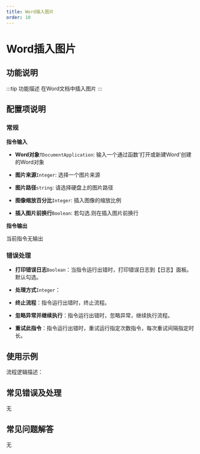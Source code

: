 ```yaml
---
title: Word插入图片
order: 10
---
```


# Word插入图片

## 功能说明

:::tip 功能描述
在Word文档中插入图片
:::

## 配置项说明

### 常规

**指令输入**

- **Word对象**`TDocumentApplication`: 输入一个通过函数'打开或新建Word'创建的Word对象

- **图片来源**`Integer`: 选择一个图片来源

- **图片路径**`string`: 请选择硬盘上的图片路径

- **图像缩放百分比**`Integer`: 插入图像的缩放比例

- **插入图片前换行**`Boolean`: 若勾选.则在插入图片前换行


**指令输出**

当前指令无输出

### 错误处理

- **打印错误日志**`Boolean`：当指令运行出错时，打印错误日志到【日志】面板。默认勾选。

- **处理方式**`Integer`：

 - **终止流程**：指令运行出错时，终止流程。

 - **忽略异常并继续执行**：指令运行出错时，忽略异常，继续执行流程。

 - **重试此指令**：指令运行出错时，重试运行指定次数指令，每次重试间隔指定时长。

## 使用示例

流程逻辑描述：

## 常见错误及处理

无

## 常见问题解答

无

